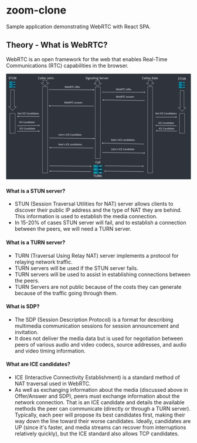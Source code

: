 # zoom-clone

Sample application demonstrating WebRTC with React SPA.

## Theory - What is **WebRTC**?

WebRTC is an open framework for the web that enables Real-Time Communications (RTC) capabilities in the browser.

![alt](./diagrams/webrtc-establish-peer-connection-diagram.png)

#### What is a **STUN** server?

- STUN (Session Traversal Utilities for NAT) server allows clients to discover their public IP address and the type of NAT they are behind. This information is used to establish the media connection.
- In 15-20% of cases STUN server will fail, and to establish a connection between the peers, we will need a TURN server.

#### What is a **TURN** server?

- TURN (Traversal Using Relay NAT) server implements a protocol for relaying network traffic.
- TURN servers will be used if the STUN server fails.
- TURN servers will be used to assist in establishing connections between the peers.
- TURN Servers are not public because of the costs they can generate because of the traffic going through them.

#### What is **SDP**?

- The SDP (Session Description Protocol) is a format for describing multimedia communication sessions for session announcement and invitation.
- It does not deliver the media data but is used for negotiation between peers of various audio and video codecs, source addresses, and audio and video timing information.

#### What are **ICE** candidates?

- ICE (Interactive Connectivity Establishment) is a standard method of NAT traversal used in WebRTC.
- As well as exchanging information about the media (discussed above in Offer/Answer and SDP), peers must exchange information about the network connection. That is an ICE candidate and details the available methods the peer can communicate (directly or through a TURN server). Typically, each peer will propose its best candidates first, making their way down the line toward their worse candidates. Ideally, candidates are UP (since it's faster, and media streams can recover from interruptions relatively quickly), but the ICE standard also allows TCP candidates.
